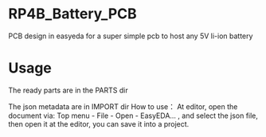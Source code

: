 # RP4B_Battery_PCB
PCB design in easyeda for a super simple pcb to host any 5V li-ion battery

# Usage
The ready parts are in the PARTS dir

The json metadata are in IMPORT dir
  How to use：
  At editor, open the document via: Top menu - File - Open - EasyEDA... , and select the json file, then open it at the editor, you can save it into a project.
  

